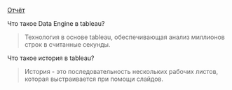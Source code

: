 [Отчёт](https://drive.google.com/open?id=1AbqW1TZQJBcJYDhN9b6UrCddEC4HOG6V)

Что такое Data Engine в tableau?

> Технология в основе tableau, обеспечивающая анализ миллионов строк в считанные секунды.

Что такое история в tableau?

> История - это последовательность нескольких рабочих листов, которая выстраивается при помощи слайдов.
